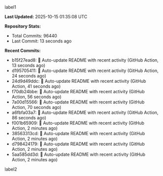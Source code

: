 
label1 
<!-- ACTIVITY_START -->
**Last Updated:** 2025-10-15 01:35:08 UTC

**Repository Stats:**
- Total Commits: 96440
- Last Commit: 13 seconds ago

**Recent Commits:**
- b15f27ead8: 🤖 Auto-update README with recent activity (GitHub Action, 13 seconds ago)
- d195705411: 🤖 Auto-update README with recent activity (GitHub Action, 24 seconds ago)
- 24d9d49ddc: 🤖 Auto-update README with recent activity (GitHub Action, 41 seconds ago)
- f70db24bbe: 🤖 Auto-update README with recent activity (GitHub Action, 56 seconds ago)
- 7a00d15566: 🤖 Auto-update README with recent activity (GitHub Action, 70 seconds ago)
- a6fbfa03a7: 🤖 Auto-update README with recent activity (GitHub Action, 86 seconds ago)
- f001b65909: 🤖 Auto-update README with recent activity (GitHub Action, 2 minutes ago)
- 38563313cd: 🤖 Auto-update README with recent activity (GitHub Action, 2 minutes ago)
- d798424179: 🤖 Auto-update README with recent activity (GitHub Action, 2 minutes ago)
- 5aa585dd3d: 🤖 Auto-update README with recent activity (GitHub Action, 2 minutes ago)
<!-- ACTIVITY_END -->

label2
